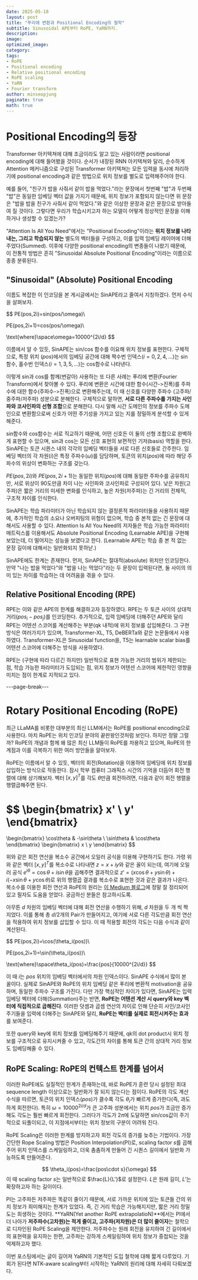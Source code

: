 ```yaml
---
date: 2025-05-18
layout: post
title: "푸리에 변환과 Positional Encoding의 철학"
subtitle: Sinusoidal APE부터 RoPE, YaRN까지.
description:
image:
optimized_image:
category:
tags:
- RoPE
- Positional encoding
- Relative positional encoding
- RoPE scaling
- YaRN
- Fourier transform
author: minseopjung
paginate: true
math: true
---
```


# Positional Encoding의 등장
Transformer 아키텍쳐에 대해 조금이라도 알고 있는 사람이라면 positional encoding에 대해 들어봤을 것이다. 순서가 내장된 RNN 아키텍쳐와 달리, 순수하게 Attention 메커니즘으로 구성된 Transformer 아키텍쳐는 모든 입력을 동시에 처리하기에 positional encoding과 같은 방법으로 위치 정보를 별도로 입력해주어야 한다.

예를 들어, "친구가 밥을 사줘서 같이 밥을 먹었다."라는 문장에서 첫번째 "밥"과 두번째 "밥"은 동일한 임베딩 벡터 값을 가지기 때문에, 위치 정보가 포함되지 않는다면 위 문장은 "밥을 밥을 친구가 사줘서 같이 먹었다."와 같은 이상한 문장과 같은 문장으로 받아들여 질 것이다. 그렇다면 우리가 학습시키고자 하는 모델이 어떻게 정상적인 문장을 이해하거나 생성할 수 있겠는가?

"Attention Is All You Need"에서는 "Positional Encoding"이라는 **위치 정보를 나타내는, 그리고 학습되지 않는** 별도의 벡터들을 구성하고, 이를 입력 임베딩 레이어에 더해주었다(Summed). 이후에 다양한 positional encoding의 변종들이 나왔기 때문에, 이 전통적 방법은 흔히 "Sinusoidal Absolute Positional Encoding"이라는 이름으로 종종 분류된다.

## "Sinusoidal" (Absolute) Positional Encoding
이름도 복잡한 이 인코딩을 본 게시글에서는 SinAPE라고 줄여서 지칭하겠다. 먼저 수식을 살펴보자.

$$
PE(pos,2i)=sin(pos/\omega)\\

PE(pos,2i+1)=cos(pos/\omega)\\

\text{where}\space\omega=10000^{2i/d}
$$

이름에서 알 수 있듯, SinAPE는 sin/cos 함수를 이요해 위치 정보를 표현한다. 구체적으로, 특정 위치 ($pos$)에서의 임베딩 공간에 대해 짝수번 인덱스($i=0, 2, 4, ...$)는 sin함수, 홀수번 인덱스($i=1, 3, 5, ...$)는 cos함수로 나타낸다.

이렇게 sin과 cos를 함께(번갈아) 사용하는 또 다른 사례는 푸리에 변환(Fourier Transform)에서 찾아볼 수 있다. 푸리에 변환은 시간에 대한 함수(시간->진폭)를 주파수에 대한 함수(주파수->진폭)으로 변환해주는데, 이 때 신호를 다양한 주파수 (고주파/중주파/저주파) 성분으로 분해한다. 구체적으로 말하면, **서로 다른 주파수를 가지는 사인파와 코사인파의 선형 조합**으로 분해한다. 다시 말해 시간 도메인의 정보를 주파수 도메인으로 변환함으로써 신호가 어떤 주기성을 가지고 있는 지를 정밀하게 분석할 수 있게 해준다.

sin함수와 cos함수는 서로 직교하기 때문에, 어떤 신호든 이 둘의 선형 조합으로 완벽하게 표현할 수 있으며, sin과 cos는 모든 신호 표현의 보편적인 기저(basis) 역할을 한다. SinAPE는 토큰 시퀀스 내의 각각의 임베딩 벡터들을 서로 다른 신호들로 간주한다. 임베딩 벡터의 각 차원($i$)은 특정 주파수($\omega$)를 담당하며, 토큰의 위치($pos$)에 따라 해당 주파수의 위상이 변화하는 구조를 갖는다.

 $PE(pos,2i)$와 $PE(pos,2i+1)$는 동일한 위치($pos$)에 대해 동일한 주파수를 공유하지만, 서로 위상이 90도만큼 차이 나는 사인파와 코사인파로 구성되어 있다. 낮은 차원(고주파)은 짧은 거리의 미세한 변화를 인식하고, 높은 차원(저주파)는 긴 거리의 전체적, 구조적 차이를 인식한다.

 SinAPE는 학습 파라미터가 아닌 학습되지 않는 결정론적 파라미터들을 사용하지 때문에, 추가적인 학습의 소요나 오버피팅의 위험이 없으며, 학습 중 본적 없는 긴 문장에 대해서도 사용할 수 있다. Attention Is All You Need의 저자들은 학습 가능한 파라미터 매트릭스를 이용해서도 Absolute Positional Encoding (Learnable APE)을 구현해보았는데, 더 떨어지는 성능을 보였다고 한다. (Learnable APE는 학습 중 본 적 없는 문장 길이에 대해서는 일반화되지 못하낟.)

SinAPE에도 한계는 존재한다. 먼저, SinAPE는 절대적(absolute) 위치만 인코딩한다. 만약 "나는 밥을 먹었다"와 "밥을 나는 먹었다"라는 두 문장이 입력된다면, 둘 사이의 의미 있는 차이를 학습하는 데 어려움을 겪을 수 있다.

## Relative Positional Encoding (RPE)
RPE는 이와 같은 APE의 한계를 해결하고자 등장하였다. RPE는 두 토큰 사이의 상대적 거리($pos_i - pos_j$)를 인코딩한다. 추가적으로, 입력 임베딩에 더해주던 APE와 달리 RPE는 어텐션 스코어를 계산해주는 부분(qk 내적)에 위치 정보를 삽입해준다. 그 구현 방식은 여러가지가 있으며, Transformer-XL, T5, DeBERTa와 같은 논문들에서 사용하였다. Transformer-XL은 Sinusoidal function을, T5는 learnable scalar bias를 어텐션 스코어에 더해주는 방식을 사용하였다.

RPE는 (구현에 따라 다르긴 하지만) 일반적으로 표현 가능한 거리의 범위가 제한되는 점, 학습 가능한 파라미터가 도입되는 점, 위치 정보가 어텐션 스코어에 제한적인 영향을 미치는 점이 한계로 지적되고 있다.

---page-break---

# Rotary Positional Encoding (RoPE)
최근 LLaMA를 비롯한 대부분의 최신 LLM에서는 RoPE를 positional encoding으로 사용한다. 마치 RoPE는 위치 인코딩 분야의 끝판왕인것처럼 보인다. 하지만 정말 그럴까? RoPE의 개념과 함께 왜 많은 최신 LLM들이 RoPE를 차용하고 있으며, RoPE의 한계점과 이를 극복하기 위한 여러 방안들을 알아보자.

RoPE는 이름에서 알 수 있듯, 벡터의 회전(Rotation)을 이용하여 임베딩에 위치 정보를 삽입하는 방식으로 작동한다. 잠시 학부 컴퓨터 그래픽스 시간의 기억을 더듬어 회전 행렬에 대해 상기해보자. 벡터 $\left[x, y\right]^T$를 각도 $\theta$만큼 회전하려면, 다음과 같이 회전 행렬을 행렬곱해주면 된다.

$$
\begin{bmatrix}
x' \\
y' 
\end{bmatrix}
=
\begin{bmatrix}
\cos\theta & -\sin\theta \\ 
\sin\theta & \cos\theta
\end{bmatrix}
\begin{bmatrix}
x \\
y 
\end{bmatrix}
$$


위와 같은 회전 연산을 복소수 공간에서 오일러 공식을 이용해 구현하기도 한다. 가령 위와 같은 벡터 $\left[x, y\right]^T$를 복소수로 나타내면 $z=x+iy$와 같은 꼴이 되는데, 여기에 오일러 공식 $e^{i\theta}=\cos\theta+i\sin\theta$을 곱해주면 결과적으로 $z'=(x\cos\theta+y\sin\theta)+i(-x\sin\theta+y\cos\theta)$로 위의 행렬곱 결과를 복소수로 표현한 것과 같은 결과가 나온다. 복소수를 이용한 회전 연산과 RoPE의 원리는 [이 Medium 블로그](https://medium.com/@hugmanskj/mastering-llama-rotary-positional-embedding-rope-%EC%9D%B4%ED%95%B4%ED%95%98%EA%B8%B0-9b1963a22852)에 정말 잘 정리되어 있고 필자도 도움을 얻었다. 궁금하신 분들은 참고하시도록.

아무튼 $d$ 차원의 임베딩 벡터에 대해 회전 연산을 수행하기 위해, $d$ 차원을 두 개 씩 짝지었다. 이를 통해 총 $d/2$개의 Pair가 만들어지고, 여기에 서로 다른 각도만큼 회전 연산을 적용하여 위치 정보를 삽입할 수 있다. 이 때 적용할 회전의 각도는 다음 수식과 같이 계산된다.

$$
PE(pos,2i)=\cos(\theta_i(pos))\\

PE(pos,2i+1)=\sin(\theta_i(pos))\\

\text{where}\space\theta_i(pos)=\frac{pos}{10000^{2i/d}}
$$

이 때 $i$는 $pos$ 위치의 임베딩 벡터에서의 차원 인덱스이다. SinAPE 수식에서 많이 본 꼴이다. 실제로 SinAPE와 RoPE의 위치 임베딩 같은 푸리에 변환적 motivation을 공유하며, 동일한 주파수 구조를 가진다. 다만 가장 핵심적인 차이가 있다면, SinAPE는 입력 임베딩 벡터에 더해(Summation)주는 반면, **RoPE는 어텐션 계산 시 query와 key 벡터에 직접적으로 곱해진다**. 이러한 덧셈과 곱셈 연산의 차이로 인해 단순히 사인/코사인 주기들을 입력에 더해주는 SinAPE와 달리, **RoPE는 벡터를 실제로 회전시켜주는 효과**를 보여준다. 

또한 query와 key에 위치 정보를 임베딩해주기 때문에, qk의 dot product시 위치 정보를 구조적으로 유지시켜줄 수 있고, 각도간의 차이를 통해 토큰 간의 상대적 거리 정보도 임베딩해줄 수 있다.

## RoPE Scaling: RoPE의 컨텍스트 한계를 넘어서
이러한 RoPE에도 실질적인 한계가 존재하는데, 바로 RoPE가 훈련 당시 설정된 최대 sequence length 이상으로는 일반화가 잘 되지 않는다는 점이다. RoPE의 각도 계산 수식을 따르면, 토큰의 위치 인덱스($pos$)가 클수록 각도 $\theta_i$가 빠르게 증가한다(즉, 과도하게 회전한다). 특히 $\omega=10000^{2i/d}$가 큰 고주파 성분에서는 위치 $pos$가 조금만 증가해도 각도는 훨씬 빠르게 회전한다. 그러다가 각도가 $2\pi$에 도달하면 sin/cos값이 주기적으로 되풀이되고, 이 지점에서부터는 위치 정보의 구분이 어려워 진다. 

RoPE Scaling은 이러한 한계를 방지하고자 회전 각도의 증가를 늦추는 기법이다. 가장 간단한 Rope Scaling 방법은 Position Interpolation(PI)로, scaling factor $s$를 곱해주어 위치 인덱스를 스케일링하고, 더욱 촘촘하게 만들어 긴 시퀀스 길이에서 일반화 가능하도록 만들어준다.

$$
\theta_i(pos)=\frac{pos\cdot s}{\omega}
$$
이 때 scaling factor $s$는 일반적으로 $\frac{L}{L'}$로 설정한다. $L$은 원래 길이, $L'$는 확장하고자 하는 길이이다.

PI는 고주파든 저주파든 똑같이 줄이기 때문에, 서로 가까운 위치에 있는 토큰들 간의 위치 정보가 희미해지는 한계가 있었다. 즉, 긴 거리 학습은 가능해지지만, 짧은 거리 정밀도는 희생하는 것이다. **YaRN(Yet another RoPE extrapolatioN)**에서는 PI에서 더 나아가 **저주파수(고차원)는 적게 줄이고, 고주파(저차원)은 더 많이 줄이자**는 철학으로 디자인된 RoPE Scaling을 제안한다. 저주파수는 원래 회전을 유지하여 긴 길이에서의 표현력을 유지하는 한편, 고주파는 강하게 스케일링하여 위치 정보가 중첩되는 것을 억제하고자 했다.

이번 포스팅에서는 글이 길어져 YaRN의 기본적인 도입 철학에 대해 짧게 다루었다. 기회가 된다면 NTK-aware scaling부터 시작하는 YaRN의 원리에 대해 자세히 다뤄보겠다.